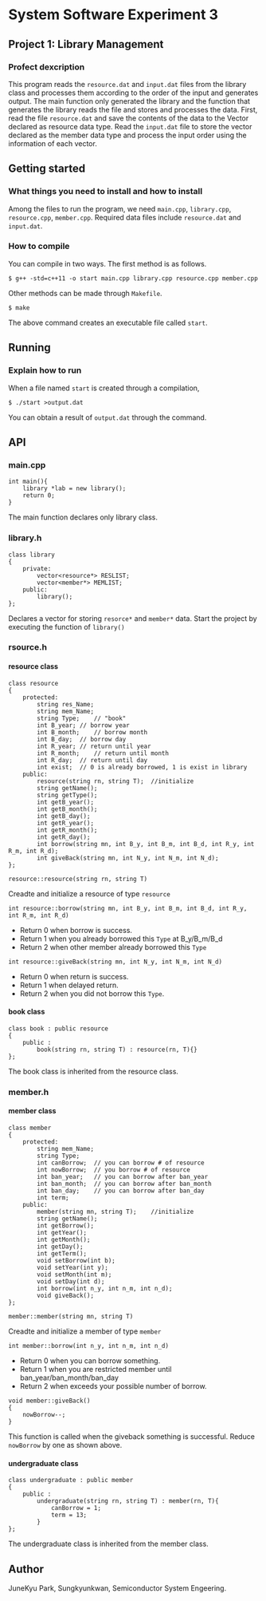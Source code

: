 # System Software Experiment 3
## Project 1: Library Management
### Profect dexcription
 This program reads the `resource.dat` and `input.dat` files from the library class and processes them according to the order of the input and generates output.
The main function only generated the library and the function that generates the library reads the file and stores and processes the data.
First, read the file `resource.dat` and save the contents of the data to the Vector declared as resource data type.
Read the `input.dat` file to store the vector declared as the member data type and process the input order using the information of each vector.

Getting started
-----
### What things you need to install and how to install
Among the files to run the program, we need `main.cpp`, `library.cpp`, `resource.cpp`, `member.cpp`.
Required data files include `resource.dat` and `input.dat`.
### How to compile
You can compile in two ways. The first method is as follows.
```
$ g++ -std=c++11 -o start main.cpp library.cpp resource.cpp member.cpp
```
Other methods can be made through `Makefile`.
```
$ make
```
The above command creates an executable file called `start`.

Running
-----------
### Explain how to run
When a file named `start` is created through a compilation,
```
$ ./start >output.dat
```
You can obtain a result of `output.dat` through the command.

API
--------
### main.cpp
```
int main(){
	library *lab = new library();
	return 0;
}
```
The main function declares only library class.


### library.h
```
class library
{
	private:
		vector<resource*> RESLIST;
		vector<member*> MEMLIST;
	public:
		library();
};
```
Declares a vector for storing `resorce*` and `member*` data.
Start the project by executing the function of `library()`

### rsource.h
#### resource class
```
class resource
{
	protected:
		string res_Name;
		string mem_Name;
		string Type;	// "book"
		int B_year;	// borrow year
		int B_month;	// borrow month
		int B_day;	// borrow day
		int R_year;	// return until year
		int R_month;	// return until month
		int R_day;	// return until day
		int exist;	// 0 is already borrowed, 1 is exist in library
	public:
		resource(string rn, string T);	//initialize
		string getName();
		string getType();
		int getB_year();
		int getB_month();
		int getB_day();
		int getR_year();
		int getR_month();
		int getR_day();
		int borrow(string mn, int B_y, int B_m, int B_d, int R_y, int R_m, int R_d);
		int giveBack(string mn, int N_y, int N_m, int N_d);
};
```
```
resource::resource(string rn, string T)
```
Creadte and initialize a resource of type `resource`

```
int resource::borrow(string mn, int B_y, int B_m, int B_d, int R_y, int R_m, int R_d)
```
- Return 0 when borrow is success.
- Return 1 when you already borrowed this `Type` at B_y/B_m/B_d
- Return 2 when other member already borrowed this `Type`

```
int resource::giveBack(string mn, int N_y, int N_m, int N_d)
```
- Return 0 when return is success.
- Return 1 when delayed return.
- Return 2 when you did not borrow this `Type`.

#### book class
```
class book : public resource
{
	public :
		book(string rn, string T) : resource(rn, T){}
};
```
The book class is inherited from the resource class.

### member.h
#### member class
```
class member
{
	protected:
		string mem_Name;
		string Type;
		int canBorrow;	// you can borrow # of resource
		int nowBorrow;	// you borrow # of resource
		int ban_year;	// you can borrow after ban_year
		int ban_month;	// you can borrow after ban_month
		int ban_day;	// you can borrow after ban_day
		int term;		
	public:
		member(string mn, string T);	//initialize
		string getName();
		int getBorrow();
		int getYear();
		int getMonth();
		int getDay();
		int getTerm();
		void setBorrow(int b);
		void setYear(int y);
		void setMonth(int m);
		void setDay(int d);
		int borrow(int n_y, int n_m, int n_d);
		void giveBack();
};
```

```
member::member(string mn, string T)
```
Creadte and initialize a member of type `member`

```
int member::borrow(int n_y, int n_m, int n_d)
```
- Return 0 when you can borrow something.
- Return 1 when you are restricted member until ban_year/ban_month/ban_day
- Return 2 when exceeds your possible number of borrow.

```
void member::giveBack()
{
	nowBorrow--;
}
```
This function is called when the giveback something is successful.
Reduce `nowBorrow` by one as shown above.

#### undergraduate class
```
class undergraduate : public member
{
	public :
		undergraduate(string rn, string T) : member(rn, T){
			canBorrow = 1;
			term = 13;
		}
};
```
The undergraduate class is inherited from the member class.

Author
--------------
JuneKyu Park, Sungkyunkwan, Semiconductor System Engeering.
